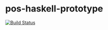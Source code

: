pos-haskell-prototype
=====================

[![Build Status](https://travis-ci.org/input-output-hk/pos-haskell-prototype.svg?branch=develop)](https://travis-ci.org/input-output-hk/pos-haskell-prototype)
